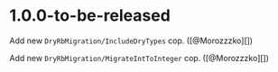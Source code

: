 # 1.0.0-to-be-released

Add new `DryRbMigration/IncludeDryTypes` cop. ([@Morozzzko][])

Add new `DryRbMigration/MigrateIntToInteger` cop. ([@Morozzzko][])
